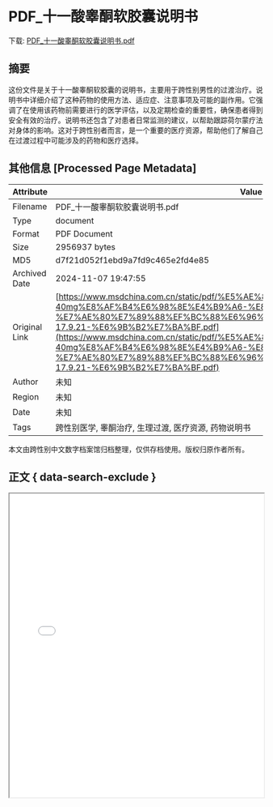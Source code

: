 # PDF_十一酸睾酮软胶囊说明书

<!-- tcd_download_link -->
下载: [PDF_十一酸睾酮软胶囊说明书.pdf](PDF_十一酸睾酮软胶囊说明书.pdf)
<!-- tcd_download_link_end -->

## 摘要

<!-- tcd_abstract -->
这份文件是关于十一酸睾酮软胶囊的说明书，主要用于跨性别男性的过渡治疗。说明书中详细介绍了这种药物的使用方法、适应症、注意事项及可能的副作用。它强调了在使用该药物前需要进行的医学评估，以及定期检查的重要性，确保患者得到安全有效的治疗。说明书还包含了对患者日常监测的建议，以帮助跟踪荷尔蒙疗法对身体的影响。这对于跨性别者而言，是一个重要的医疗资源，帮助他们了解自己在过渡过程中可能涉及的药物和医疗选择。

<!-- tcd_abstract_end -->

## 其他信息 [Processed Page Metadata]

| Attribute       | Value                                  |
|-----------------|----------------------------------------|
| Filename        | PDF_十一酸睾酮软胶囊说明书.pdf                             |
| Type            | document                                 |
| Format          | PDF Document                               |
| Size            | 2956937 bytes                           |
| MD5             | d7f21d052f1ebd9a7fd9c465e2fd4e85                                  |
| Archived Date   | 2024-11-07 19:47:55                             |
| Original Link   | [https://www.msdchina.com.cn/static/pdf/%E5%AE%89%E7%89%B9%E5%B0%94-40mg%E8%AF%B4%E6%98%8E%E4%B9%A6-%E8%BF%9B%E5%8F%A3semi-%E7%AE%80%E7%89%88%EF%BC%88%E6%96%B9%E6%AD%A3%E9%BB%91%EF%BC%89-17.9.21-%E6%9B%B2%E7%BA%BF.pdf](https://www.msdchina.com.cn/static/pdf/%E5%AE%89%E7%89%B9%E5%B0%94-40mg%E8%AF%B4%E6%98%8E%E4%B9%A6-%E8%BF%9B%E5%8F%A3semi-%E7%AE%80%E7%89%88%EF%BC%88%E6%96%B9%E6%AD%A3%E9%BB%91%EF%BC%89-17.9.21-%E6%9B%B2%E7%BA%BF.pdf)                         |
| Author          | 未知                               |
| Region          | 未知                               |
| Date            | 未知                                 |
| Tags            | 跨性别医学, 睾酮治疗, 生理过渡, 医疗资源, 药物说明书                                 |

本文由跨性别中文数字档案馆归档整理，仅供存档使用。版权归原作者所有。


## 正文 { data-search-exclude }

<!-- tcd_main_text -->
<iframe src="../PDF_十一酸睾酮软胶囊说明书.pdf" width="100%" height="600px">
    <p>无法显示PDF，请下载查看。</p>
</iframe>
<!-- tcd_main_text_end -->

